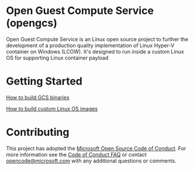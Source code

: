
# Open Guest Compute Service (opengcs)

Open Guest Compute Service is an Linux open source project to further the development of a production quality implementation of Linux Hyper-V container on Windows (LCOW).  It's designed to run inside a custom Linux OS for supporting Linux container payload

# Getting Started

  [How to build GCS binaries](./docs/gcsbuildinstructions.md/)

  [How to build custom Linux OS images](./docs/customosbuildinstructions.md/)

# Contributing

This project has adopted the [Microsoft Open Source Code of Conduct](https://opensource.microsoft.com/codeofconduct/). For more information see the [Code of Conduct FAQ](https://opensource.microsoft.com/codeofconduct/faq/) or contact [opencode@microsoft.com](mailto:opencode@microsoft.com) with any additional questions or comments.
